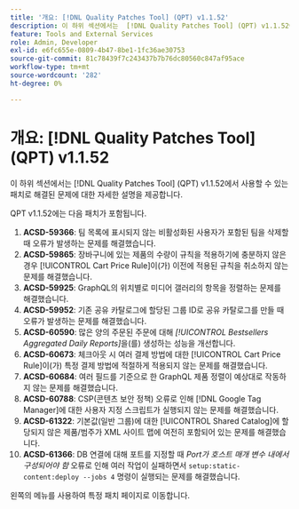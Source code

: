 ```yaml
---
title: '개요: [!DNL Quality Patches Tool] (QPT) v1.1.52'
description: 이 하위 섹션에서는  [!DNL Quality Patches Tool] (QPT) v1.1.52에서 사용할 수 있는 패치로 해결된 문제에 대한 자세한 설명을 제공합니다.
feature: Tools and External Services
role: Admin, Developer
exl-id: e6fc655e-0809-4b47-8be1-1fc36ae30753
source-git-commit: 81c78439f7c243437b7b76dc80560c847af95ace
workflow-type: tm+mt
source-wordcount: '282'
ht-degree: 0%

---
```


# 개요: [!DNL Quality Patches Tool] (QPT) v1.1.52

이 하위 섹션에서는 [!DNL Quality Patches Tool] (QPT) v1.1.52에서 사용할 수 있는 패치로 해결된 문제에 대한 자세한 설명을 제공합니다.

QPT v1.1.52에는 다음 패치가 포함됩니다.

1. **ACSD-59366**: 팀 목록에 표시되지 않는 비활성화된 사용자가 포함된 팀을 삭제할 때 오류가 발생하는 문제를 해결했습니다.
1. **ACSD-59865**: 장바구니에 있는 제품의 수량이 규칙을 적용하기에 충분하지 않은 경우 [!UICONTROL Cart Price Rule]이(가) 이전에 적용된 규칙을 취소하지 않는 문제를 해결했습니다.
1. **ACSD-59925**: GraphQL의 위치별로 미디어 갤러리의 항목을 정렬하는 문제를 해결했습니다.
1. **ACSD-59952**: 기존 공유 카탈로그에 할당된 그룹 ID로 공유 카탈로그를 만들 때 오류가 발생하는 문제를 해결했습니다.
1. **ACSD-60590**: 많은 양의 주문된 주문에 대해 *[!UICONTROL Bestsellers Aggregated Daily Reports]*&#x200B;을(를) 생성하는 성능을 개선합니다.
1. **ACSD-60673**: 체크아웃 시 여러 결제 방법에 대한 [!UICONTROL Cart Price Rule]이(가) 특정 결제 방법에 적절하게 적용되지 않는 문제를 해결했습니다.
1. **ACSD-60684**: 여러 필드를 기준으로 한 GraphQL 제품 정렬이 예상대로 작동하지 않는 문제를 해결했습니다.
1. **ACSD-60788**: CSP(콘텐츠 보안 정책) 오류로 인해 [!DNL Google Tag Manager]에 대한 사용자 지정 스크립트가 실행되지 않는 문제를 해결했습니다.
1. **ACSD-61322**: 기본값(일반 그룹)에 대한 [!UICONTROL Shared Catalog]에 할당되지 않은 제품/범주가 XML 사이트 맵에 여전히 포함되어 있는 문제를 해결했습니다.
1. **ACSD-61366**: DB 연결에 대해 포트를 지정할 때 *Port가 호스트 매개 변수 내에서 구성되어야 함* 오류로 인해 여러 작업이 실패하면서 `setup:static-content:deploy --jobs 4` 명령이 실행되는 문제를 해결했습니다.

왼쪽의 메뉴를 사용하여 특정 패치 페이지로 이동합니다.
